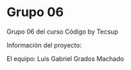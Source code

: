 # Grupo 06
Grupo 06 del curso Código by Tecsup

Información del proyecto:


El equipo:
<a src="google.com">Luis Gabriel Grados Machado</a>
